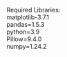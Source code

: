 Required Libraries:  
matplotlib-3.7.1  
pandas=1.5.3  
python=3.9  
Pillow=9.4.0  
numpy=1.24.2    

